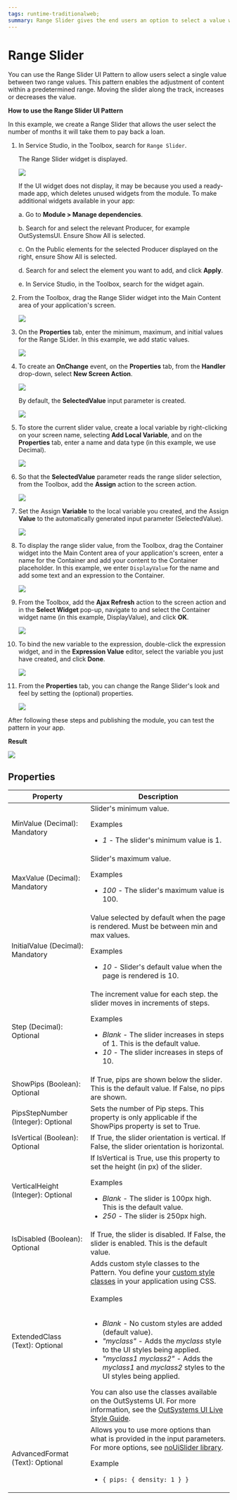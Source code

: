 ```yaml
---
tags: runtime-traditionalweb; 
summary: Range Slider gives the end users an option to select a value within a configured range by dragging a slider. 
---
```


# Range Slider

You can use the Range Slider UI Pattern to allow users select a single value between two range values. This pattern enables the adjustment of content within a predetermined range. Moving the slider along the track, increases or decreases the value.  

**How to use the Range Slider UI Pattern**

In this example, we create a Range Slider that allows the user select the number of months it will take them to pay back a loan.

1. In Service Studio, in the Toolbox, search for `Range Slider`.

    The Range Slider widget is displayed.

    ![](images/rangeslider-2-ss.png)

    If the UI widget does not display, it may be because you used a ready-made app, which deletes unused widgets from the module. To make additional widgets available in your app:

    a. Go to **Module > Manage dependencies**.

    b. Search for and select the relevant Producer, for example OutSystemsUI. Ensure Show All is selected. 

    c. On the Public elements for the selected Producer displayed on the right, ensure Show All is selected.
    
    d. Search for and select the element you want to add, and click **Apply**. 
    
    e. In Service Studio, in the Toolbox, search for the widget again.

1. From the Toolbox, drag the Range Slider widget into the Main Content area of your application's screen.

    ![](images/rangeslider-1-ss.png)

1. On the **Properties** tab, enter the minimum, maximum, and initial values for the Range SLider. In this example, we add static values.

    ![](images/rangeslider-5-ss.png)

1. To create an **OnChange** event, on the **Properties** tab, from the **Handler** drop-down, select **New Screen Action**.

    ![](images/rangeslider-4-ss.png)

    By default, the **SelectedValue** input parameter is created.  

    ![](images/rangeslider-6-ss.png)

1. To store the current slider value, create a local variable by right-clicking on your screen name, selecting **Add Local Variable**, and on the **Properties** tab, enter a name and data type (in this example, we use Decimal).

    ![](images/rangeslider-8-ss.png)

1. So that the **SelectedValue** parameter reads the range slider selection, from the Toolbox, add the **Assign** action to the screen action.

    ![](images/rangeslider-10-ss.png)

1. Set the Assign **Variable** to the local variable you created, and the Assign **Value** to the automatically generated input parameter (SelectedValue).

    ![](images/rangeslider-11-ss.png)

1. To display the range slider value, from the Toolbox, drag the Container widget into the Main Content area of your application's screen, enter a name for the Container and add your content to the Container placeholder. In this example, we enter `DisplayValue` for the name and add some text and an expression to the Container.

    ![](images/rangeslider-7-ss.png)

1. From the Toolbox, add the **Ajax Refresh** action to the screen action and in the **Select Widget** pop-up, navigate to and select the Container widget name (in this example, DisplayValue), and click **OK**.

    ![](images/rangeslider-12-ss.png?width=800)

1. To bind the new variable to the expression, double-click the expression widget, and in the **Expression Value** editor, select the variable you just have created, and click **Done**.

    ![](images/rangeslider-9-ss.png?width=800)

1. From the **Properties** tab, you can change the Range Slider's look and feel by setting the (optional) properties.

    ![](images/rangeslider-14-ss.png)

After following these steps and publishing the module, you can test the pattern in your app.

**Result**

![](images/rangeslider-13-ss.png?width=800)

## Properties

| **Property** |  **Description** |
|---|---|
|MinValue (Decimal): Mandatory  |  Slider's minimum value. <p>Examples <ul><li>_1_ - The slider's minimum value is 1.</li> </ul></p> |  
|MaxValue (Decimal): Mandatory  |  Slider's maximum value. <p>Examples <ul><li>_100_ - The slider's maximum value is 100.</li></ul></p> |
|InitialValue (Decimal): Mandatory  |  Value selected by default when the page is rendered. Must be between min and max values. <p>Examples <ul><li>_10_ - Slider's default value when the page is rendered is 10.</li></ul></p> |
|Step (Decimal): Optional  | The increment value for each step. the slider moves in increments of steps.<p>Examples <ul><li>_Blank_ - The slider increases in steps of 1. This is the default value. </li><li>_10_ - The slider increases in steps of 10.</li></ul></p> |
|ShowPips (Boolean): Optional  | If True, pips are shown below the slider. This is the default value. If False, no pips are shown. |
|PipsStepNumber (Integer): Optional  | Sets the number of Pip steps. This property is only applicable if the ShowPips property is set to True.|
|IsVertical (Boolean): Optional | If True, the slider orientation is vertical. If False, the slider orientation is horizontal. |
|VerticalHeight (Integer): Optional | If IsVertical is True, use this property to set the height (in px) of the slider. <p>Examples <ul><li>_Blank_ - The slider is 100px high. This is the default value. </li><li>_250_ - The slider is 250px high.</li></ul></p> |
|IsDisabled (Boolean): Optional | If True, the slider is disabled. If False, the slider is enabled. This is the default value. |
| ExtendedClass (Text): Optional | Adds custom style classes to the Pattern. You define your [custom style classes](../../../look-feel/css.md) in your application using CSS.<br/><br/>Examples<br/><br/><ul><li>_Blank_ - No custom styles are added (default value). </li><li>_"myclass"_ - Adds the _myclass_ style to the UI styles being applied.</li><li>_"myclass1 myclass2"_ - Adds the _myclass1_ and _myclass2_ styles to the UI styles being applied.</li></ul>You can also use the classes available on the OutSystems UI. For more information, see the [OutSystems UI Live Style Guide](https://outsystemsui.outsystems.com/StyleGuidePreview/Styles). |  
| AdvancedFormat (Text): Optional  | Allows you to use more options than what is provided in the input parameters. For more options, see [noUiSlider library](https://refreshless.com/nouislider/).<p> Example <ul><li>`{ pips: { density: 1 } }`</li></ul></p> |  
